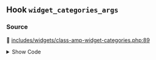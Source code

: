 ## Hook `widget_categories_args`

### Source

:link: [includes/widgets/class-amp-widget-categories.php:89](../../includes/widgets/class-amp-widget-categories.php#L89)

<details>
<summary>Show Code</summary>

```php
wp_list_categories( apply_filters( 'widget_categories_args', $cat_args, $instance ) );
```

</details>
